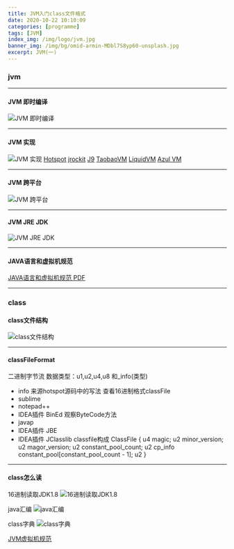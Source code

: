 ```yaml
---
title: JVM入门class文件格式
date: 2020-10-22 10:10:09
categories: [programme]
tags: [JVM]
index_img: /img/logo/jvm.jpg 
banner_img: /img/bg/omid-armin-MDbl7S8yp60-unsplash.jpg
excerpt: JVM(一)
---
```

### jvm

***
#### JVM 即时编译
![JVM 即时编译](/img/jvm/JAVA编码执行.jpg)

***
#### JVM 实现
![JVM 实现](/img/jvm/JVM实现.jpg)
[Hotspot](https://www.oracle.com/technetwork/cn/java/javase/tech/index-jsp-136373-zhs.html)
[jrockit](https://www.oracle.com/middleware/technologies/jrockit/jrockit-mission-control.html)
[J9](https://www.ibm.com/support/knowledgecenter/en/SSYKE2_7.0.0/com.ibm.java.lnx.70.doc/user/java_jvm.html)
[TaobaoVM](http://jvm.taobao.org/)
[LiquidVM](https://docs.oracle.com/cd/E11035_01/wloc10/lvm/index.html)
[Azul VM ](https://www.azul.com/)

***
#### JVM 跨平台
![JVM 跨平台 ](/img/jvm/JVM.jpg)

***
#### JVM JRE JDK
![JVM JRE JDK](/img/jvm/JDKJREJVM.jpg)

***
####  JAVA语言和虚拟机规范
[JAVA语言和虚拟机规范 PDF](https://docs.oracle.com/javase/specs/index.html)


***
### class
#### class文件结构
![class文件结构](/img/jvm/class文件结构.jpg)

***
#### classFileFormat
二进制字节流
数据类型：u1,u2,u4,u8 和_info(类型)
+ info 来源hotspot源码中的写法
查看16进制格式classFile
+ sublime 
+ notepad++
+ IDEA插件 BinEd
观察ByteCode方法
+ javap
+ IDEA插件 JBE
+ IDEA插件 JClasslib
classfile构成
ClassFile {
    u4 magic;
    u2 minor_version;
    u2 magor_version;
    u2 constant_pool_count;
    u2 cp_info constant_pool[constant_pool_count - 1];
    u2
}



***
#### class怎么读
16进制读取JDK1.8
![16进制读取JDK1.8](/img/jvm/16进制读取JDK1.8.jpg)

java汇编
![java汇编](/img/jvm/java汇编.jpg)

class字典
![class字典](/img/jvm/class字典.png)

[JVM虚拟机规范](https://docs.oracle.com/javase/specs/jvms/se8/jvms8.pdf)

